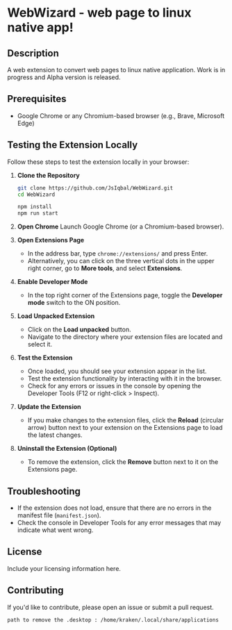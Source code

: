 # WebWizard - web page to linux native app!

## Description

A web extension to convert web pages to linux native application. Work is in progress and Alpha version is released.

## Prerequisites

-   Google Chrome or any Chromium-based browser (e.g., Brave, Microsoft Edge)

## Testing the Extension Locally

Follow these steps to test the extension locally in your browser:

1. **Clone the Repository**

    ```bash
    git clone https://github.com/JsIqbal/WebWizard.git
    cd WebWizard

    npm install
    npm run start
    ```

2. **Open Chrome**
   Launch Google Chrome (or a Chromium-based browser).

3. **Open Extensions Page**

    - In the address bar, type `chrome://extensions/` and press Enter.
    - Alternatively, you can click on the three vertical dots in the upper right corner, go to **More tools**, and select **Extensions**.

4. **Enable Developer Mode**

    - In the top right corner of the Extensions page, toggle the **Developer mode** switch to the ON position.

5. **Load Unpacked Extension**

    - Click on the **Load unpacked** button.
    - Navigate to the directory where your extension files are located and select it.

6. **Test the Extension**

    - Once loaded, you should see your extension appear in the list.
    - Test the extension functionality by interacting with it in the browser.
    - Check for any errors or issues in the console by opening the Developer Tools (F12 or right-click > Inspect).

7. **Update the Extension**

    - If you make changes to the extension files, click the **Reload** (circular arrow) button next to your extension on the Extensions page to load the latest changes.

8. **Uninstall the Extension (Optional)**
    - To remove the extension, click the **Remove** button next to it on the Extensions page.

## Troubleshooting

-   If the extension does not load, ensure that there are no errors in the manifest file (`manifest.json`).
-   Check the console in Developer Tools for any error messages that may indicate what went wrong.

## License

Include your licensing information here.

## Contributing

If you'd like to contribute, please open an issue or submit a pull request.

```
path to remove the .desktop : /home/kraken/.local/share/applications
```
